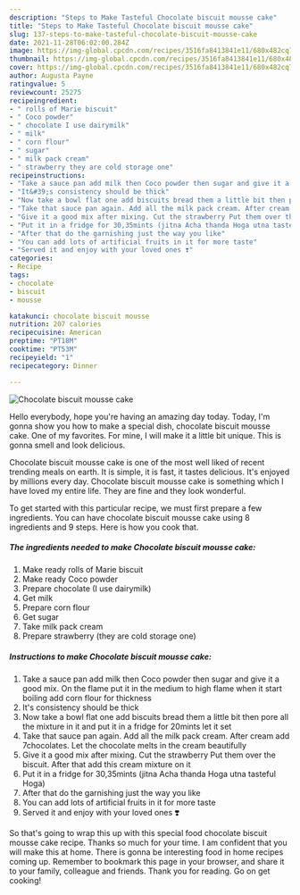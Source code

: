 ```yaml
---
description: "Steps to Make Tasteful Chocolate biscuit mousse cake"
title: "Steps to Make Tasteful Chocolate biscuit mousse cake"
slug: 137-steps-to-make-tasteful-chocolate-biscuit-mousse-cake
date: 2021-11-28T06:02:00.284Z
image: https://img-global.cpcdn.com/recipes/3516fa8413841e11/680x482cq70/chocolate-biscuit-mousse-cake-recipe-main-photo.jpg
thumbnail: https://img-global.cpcdn.com/recipes/3516fa8413841e11/680x482cq70/chocolate-biscuit-mousse-cake-recipe-main-photo.jpg
cover: https://img-global.cpcdn.com/recipes/3516fa8413841e11/680x482cq70/chocolate-biscuit-mousse-cake-recipe-main-photo.jpg
author: Augusta Payne
ratingvalue: 5
reviewcount: 25275
recipeingredient:
- " rolls of Marie biscuit"
- " Coco powder"
- " chocolate I use dairymilk"
- " milk"
- " corn flour"
- " sugar"
- " milk pack cream"
- " strawberry they are cold storage one"
recipeinstructions:
- "Take a sauce pan add milk then Coco powder then sugar and give it a good mix. On the flame put it in the medium to high flame when it start boiling add corn flour for thickness"
- "It&#39;s consistency should be thick"
- "Now take a bowl flat one add biscuits bread them a little bit then pore all the mixture in it and put it in a fridge for 20mints let it set"
- "Take that sauce pan again. Add all the milk pack cream. After cream add 7chocolates. Let the chocolate melts in the cream beautifully"
- "Give it a good mix after mixing. Cut the strawberry Put them over the biscuit. After that add this cream mixture on it"
- "Put it in a fridge for 30,35mints (jitna Acha thanda Hoga utna tasteful Hoga)"
- "After that do the garnishing just the way you like"
- "You can add lots of artificial fruits in it for more taste"
- "Served it and enjoy with your loved ones ❣️"
categories:
- Recipe
tags:
- chocolate
- biscuit
- mousse

katakunci: chocolate biscuit mousse 
nutrition: 207 calories
recipecuisine: American
preptime: "PT18M"
cooktime: "PT53M"
recipeyield: "1"
recipecategory: Dinner

---
```



![Chocolate biscuit mousse cake](https://img-global.cpcdn.com/recipes/3516fa8413841e11/680x482cq70/chocolate-biscuit-mousse-cake-recipe-main-photo.jpg)

Hello everybody, hope you're having an amazing day today. Today, I'm gonna show you how to make a special dish, chocolate biscuit mousse cake. One of my favorites. For mine, I will make it a little bit unique. This is gonna smell and look delicious.



Chocolate biscuit mousse cake is one of the most well liked of recent trending meals on earth. It is simple, it is fast, it tastes delicious. It's enjoyed by millions every day. Chocolate biscuit mousse cake is something which I have loved my entire life. They are fine and they look wonderful.


To get started with this particular recipe, we must first prepare a few ingredients. You can have chocolate biscuit mousse cake using 8 ingredients and 9 steps. Here is how you cook that.

<!--inarticleads1-->

##### The ingredients needed to make Chocolate biscuit mousse cake:

1. Make ready  rolls of Marie biscuit
1. Make ready  Coco powder
1. Prepare  chocolate (I use dairymilk)
1. Get  milk
1. Prepare  corn flour
1. Get  sugar
1. Take  milk pack cream
1. Prepare  strawberry (they are cold storage one)




<!--inarticleads2-->

##### Instructions to make Chocolate biscuit mousse cake:

1. Take a sauce pan add milk then Coco powder then sugar and give it a good mix. On the flame put it in the medium to high flame when it start boiling add corn flour for thickness
1. It&#39;s consistency should be thick
1. Now take a bowl flat one add biscuits bread them a little bit then pore all the mixture in it and put it in a fridge for 20mints let it set
1. Take that sauce pan again. Add all the milk pack cream. After cream add 7chocolates. Let the chocolate melts in the cream beautifully
1. Give it a good mix after mixing. Cut the strawberry Put them over the biscuit. After that add this cream mixture on it
1. Put it in a fridge for 30,35mints (jitna Acha thanda Hoga utna tasteful Hoga)
1. After that do the garnishing just the way you like
1. You can add lots of artificial fruits in it for more taste
1. Served it and enjoy with your loved ones ❣️




So that's going to wrap this up with this special food chocolate biscuit mousse cake recipe. Thanks so much for your time. I am confident that you will make this at home. There is gonna be interesting food in home recipes coming up. Remember to bookmark this page in your browser, and share it to your family, colleague and friends. Thank you for reading. Go on get cooking!
